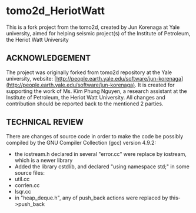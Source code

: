 # tomo2d_HeriotWatt
This is a fork project from the tomo2d, created by Jun Korenaga at Yale university, aimed for helping seismic project(s) of the Institute of Petroleum, the Heriot Watt University 

## ACKNOWLEDGEMENT
The project was originally forked from tomo2d repository at the Yale university, website: [http://people.earth.yale.edu/software/jun-korenaga](http://people.earth.yale.edu/software/jun-korenaga). It is created for supporting the work of Ms. Kim Phung Nguyen, a research assistant at the Institute of Petroleum, the Heriot Watt University. All changes and contribution should be reported back to the mentioned 2 parties.

## TECHNICAL REVIEW

There are changes of source code in order to make the code be possibly compiled by the GNU Compiler Collection (gcc) version 4.9.2:
* the iostream.h declared in several "error.cc" were replace by iostream, which is a newer library
* Added the library cstdlib, and declared "using namespace std;" in some source files:
 * util.cc
 * corrlen.cc
 * lsqr.cc
* in "heap_deque.h", any of push\_back actions were replaced by this->push\_back
